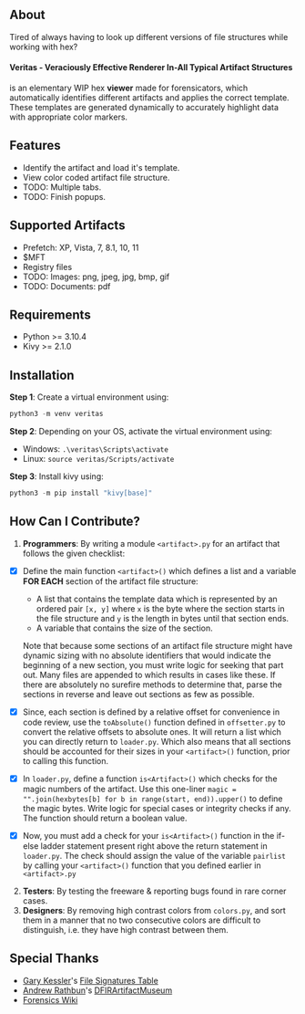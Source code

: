 ## About
Tired of always having to look up different versions of file structures while working with hex?

#### Veritas - Veraciously Effective Renderer In-All Typical Artifact Structures
is an elementary WIP hex **viewer** made for forensicators, which automatically identifies different artifacts and applies the correct template. These templates are generated dynamically to accurately highlight data with appropriate color markers.

## Features
* Identify the artifact and load it's template.
* View color coded artifact file structure.
* TODO: Multiple tabs.
* TODO: Finish popups.

## Supported Artifacts
* Prefetch: XP, Vista, 7, 8.1, 10, 11
* $MFT
* Registry files
* TODO: Images: png, jpeg, jpg, bmp, gif
* TODO: Documents: pdf

## Requirements
* Python >= 3.10.4
* Kivy >= 2.1.0

## Installation
**Step 1**: Create a virtual environment using:
```python
python3 -m venv veritas
```

**Step 2**: Depending on your OS, activate the virtual environment using:
* Windows: `.\veritas\Scripts\activate`
* Linux: `source veritas/Scripts/activate`

**Step 3**: Install kivy using:
```python
python3 -m pip install "kivy[base]"
```

## How Can I Contribute?
1. **Programmers**: By writing a module `<artifact>.py` for an artifact that follows the given checklist:
- [x] Define the main function `<artifact>()` which defines a list and a variable **FOR EACH** section of the artifact file structure:
    * A list that contains the template data which is represented by an ordered pair `[x, y]` where `x` is the byte where the section starts in the file structure and `y` is the length in bytes until that section ends.
    * A variable that contains the size of the section.

    Note that because some sections of an artifact file structure might have dynamic sizing with no absolute identifiers that would indicate the beginning of a new section, you must write logic for seeking that part out. Many files are appended to which results in cases like these. If there are absolutely no surefire methods to determine that, parse the sections in reverse and leave out sections as few as possible.
- [x] Since, each section is defined by a relative offset for convenience in code review, use the `toAbsolute()` function defined in `offsetter.py` to convert the relative offsets to absolute ones. It will return a list which you can directly return to `loader.py`. Which also means that all sections should be accounted for their sizes in your `<artifact>()` function, prior to calling this function.
- [x] In `loader.py`, define a function `is<Artifact>()` which checks for the magic numbers of the artifact. Use this one-liner `magic = "".join(hexbytes[b] for b in range(start, end)).upper()` to define the magic bytes. Write logic for special cases or integrity checks if any. The function should return a boolean value.
- [x] Now, you must add a check for your `is<Artifact>()` function in the if-else ladder statement present right above the return statement in `loader.py`. The check should assign the value of the variable `pairlist` by calling your `<artifact>()` function that you defined earlier in `<artifact>.py`

2. **Testers**: By testing the freeware & reporting bugs found in rare corner cases.
3. **Designers**: By removing high contrast colors from `colors.py`, and sort them in a manner that no two consecutive colors are difficult to distinguish, i.e. they have high contrast between them.

## Special Thanks
* [Gary Kessler](https://www.linkedin.com/in/garykessler)'s [File Signatures Table](https://www.garykessler.net/library/file_sigs.html)
* [Andrew Rathbun](https://twitter.com/bunsofwrath12)'s [DFIRArtifactMuseum](https://github.com/AndrewRathbun/DFIRArtifactMuseum)
* [Forensics Wiki](https://forensicswiki.xyz/page/Main_Page)